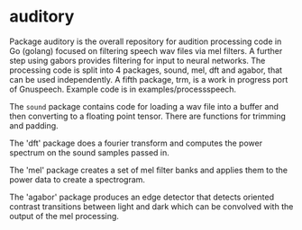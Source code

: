 # auditory

Package auditory is the overall repository for audition processing code in Go (golang) focused on filtering speech wav files via mel filters. A further step using gabors provides filtering for input to neural networks. The processing code is split into 4 packages, sound, mel, dft and agabor, that can be used independently. A fifth package, trm, is a work in progress port of Gnuspeech. Example code is in examples/processspeech.

The `sound` package contains code for loading a wav file into a buffer and then converting to a floating point tensor. There are functions for trimming and padding.

The 'dft' package does a fourier transform and computes the power spectrum on the sound samples passed in.

The 'mel' package creates a set of mel filter banks and applies them to the power data to create a spectrogram.

The 'agabor' package produces an edge detector that detects oriented contrast transitions between light and dark which can be convolved with the output of the mel processing.
